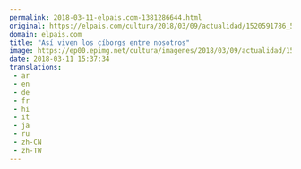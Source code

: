 ```yaml
---
permalink: 2018-03-11-elpais.com-1381286644.html
original: https://elpais.com/cultura/2018/03/09/actualidad/1520591786_516161.html#?ref=rss&format=simple&link=link
domain: elpais.com
title: "Así viven los cíborgs entre nosotros"
image: https://ep00.epimg.net/cultura/imagenes/2018/03/09/actualidad/1520591786_516161_1520616212_rrss_normal.jpg
date: 2018-03-11 15:37:34
translations: 
 - ar
 - en
 - de
 - fr
 - hi
 - it
 - ja
 - ru
 - zh-CN
 - zh-TW
---
```


